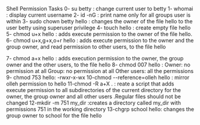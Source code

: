 Shell Permission Tasks
0- su betty : change current user to betty
1- whomai : display current username
2- id -nG : print name only for all groups user is within
3- sudo chown betty hello : changes the owner of the file hello to the user betty using superuser privilege
4- touch hello : create empty file hello
5- chmod u+x hello : adds execute permission to the owner of the file hello.
6- chmod u+x,g+x,o+r hello : adds execute permission to the owner and the group owner, and read permission to other users, to the file hello

7- chmod a+x hello : adds execution permission to the owner, the group owner and the other users, to the file hello
8- chmod 007 hello :
    Owner: no permission at all
    Group: no permission at all
    Other users: all the permissions
9- chmod 753 hello: -rwxr-x-wx
10-chmod --reference=olleh hello : mirror olleh permission to hello
11-chmod -R a+X . : reate a script that adds execute permission to all subdirectories of the current directory for the owner, the group owner and all other users .Regular files should not be changed
12-mkdir -m 751 my_dir :creates a directory called my_dir with permissions 751 in the working directory
13-chgrp school hello: changes the group owner to school for the file hello
